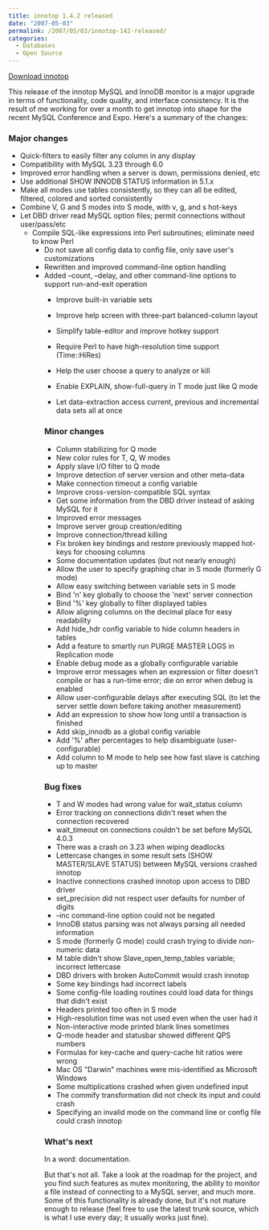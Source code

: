 ```yaml
---
title: innotop 1.4.2 released
date: "2007-05-03"
permalink: /2007/05/03/innotop-142-released/
categories:
  - Databases
  - Open Source
---
```

<p class="download">
  <a href="http://code.google.com/p/innotop">Download innotop</a>
</p>

This release of the innotop MySQL and InnoDB monitor is a major upgrade in terms of functionality, code quality, and interface consistency. It is the result of me working for over a month to get innotop into shape for the recent MySQL Conference and Expo. Here's a summary of the changes:

### Major changes

*   Quick-filters to easily filter any column in any display
*   Compatibility with MySQL 3.23 through 6.0
*   Improved error handling when a server is down, permissions denied, etc
*   Use additional SHOW INNODB STATUS information in 5.1.x
*   Make all modes use tables consistently, so they can all be edited, filtered, colored and sorted consistently
*   Combine V, G and S modes into S mode, with v, g, and s hot-keys
*   Let DBD driver read MySQL option files; permit connections without user/pass/etc 
    *   Compile SQL-like expressions into Perl subroutines; eliminate need to know Perl 
        *   Do not save all config data to config file, only save user's customizations
        *   Rewritten and improved command-line option handling
        *   Added &#8211;count, &#8211;delay, and other command-line options to support run-and-exit operation 
            *   Improve built-in variable sets
            *   Improve help screen with three-part balanced-column layout
            *   Simplify table-editor and improve hotkey support
            *   Require Perl to have high-resolution time support (Time::HiRes)
            *   Help the user choose a query to analyze or kill
            *   Enable EXPLAIN, show-full-query in T mode just like Q mode
            *   Let data-extraction access current, previous and incremental data sets all at once </ul> 
                ### Minor changes
                
                *   Column stabilizing for Q mode
                *   New color rules for T, Q, W modes
                *   Apply slave I/O filter to Q mode
                *   Improve detection of server version and other meta-data
                *   Make connection timeout a config variable
                *   Improve cross-version-compatible SQL syntax
                *   Get some information from the DBD driver instead of asking MySQL for it
                *   Improved error messages
                *   Improve server group creation/editing
                *   Improve connection/thread killing
                *   Fix broken key bindings and restore previously mapped hot-keys for choosing columns
                *   Some documentation updates (but not nearly enough)
                *   Allow the user to specify graphing char in S mode (formerly G mode)
                *   Allow easy switching between variable sets in S mode
                *   Bind 'n' key globally to choose the 'next' server connection
                *   Bind '%' key globally to filter displayed tables
                *   Allow aligning columns on the decimal place for easy readability
                *   Add hide_hdr config variable to hide column headers in tables
                *   Add a feature to smartly run PURGE MASTER LOGS in Replication mode
                *   Enable debug mode as a globally configurable variable
                *   Improve error messages when an expression or filter doesn't compile or has a run-time error; die on error when debug is enabled
                *   Allow user-configurable delays after executing SQL (to let the server settle down before taking another measurement)
                *   Add an expression to show how long until a transaction is finished
                *   Add skip_innodb as a global config variable
                *   Add '%' after percentages to help disambiguate (user-configurable)
                *   Add column to M mode to help see how fast slave is catching up to master
                ### Bug fixes
                
                *   T and W modes had wrong value for wait_status column
                *   Error tracking on connections didn't reset when the connection recovered
                *   wait_timeout on connections couldn't be set before MySQL 4.0.3
                *   There was a crash on 3.23 when wiping deadlocks
                *   Lettercase changes in some result sets (SHOW MASTER/SLAVE STATUS) between MySQL versions crashed innotop
                *   Inactive connections crashed innotop upon access to DBD driver
                *   set_precision did not respect user defaults for number of digits
                *   &#8211;inc command-line option could not be negated
                *   InnoDB status parsing was not always parsing all needed information
                *   S mode (formerly G mode) could crash trying to divide non-numeric data
                *   M table didn't show Slave\_open\_temp_tables variable; incorrect lettercase
                *   DBD drivers with broken AutoCommit would crash innotop
                *   Some key bindings had incorrect labels
                *   Some config-file loading routines could load data for things that didn't exist
                *   Headers printed too often in S mode
                *   High-resolution time was not used even when the user had it
                *   Non-interactive mode printed blank lines sometimes
                *   Q-mode header and statusbar showed different QPS numbers
                *   Formulas for key-cache and query-cache hit ratios were wrong
                *   Mac OS "Darwin" machines were mis-identified as Microsoft Windows
                *   Some multiplications crashed when given undefined input
                *   The commify transformation did not check its input and could crash
                *   Specifying an invalid mode on the command line or config file could crash innotop
                ### What's next
                
                In a word: documentation.
                
                But that's not all. Take a look at the roadmap for the project, and you find such features as mutex monitoring, the ability to monitor a file instead of connecting to a MySQL server, and much more. Some of this functionality is already done, but it's not mature enough to release (feel free to use the latest trunk source, which is what I use every day; it usually works just fine).
